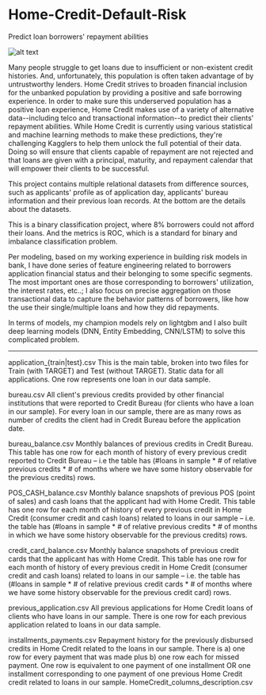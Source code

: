 # Home-Credit-Default-Risk
Predict loan borrowers' repayment abilities

![alt text](https://miro.medium.com/max/1276/1*H-Y1yWuKODyqIFD__0ajkg.png)

Many people struggle to get loans due to insufficient or non-existent credit histories. And, unfortunately, this population is often taken advantage of by untrustworthy lenders.
Home Credit strives to broaden financial inclusion for the unbanked population by providing a positive and safe borrowing experience. 
In order to make sure this underserved population has a positive loan experience, Home Credit makes use of a variety of alternative data--including telco and transactional information--to predict their clients' repayment abilities.
While Home Credit is currently using various statistical and machine learning methods to make these predictions, they're challenging Kagglers to help them unlock the full potential of their data. Doing so will ensure that clients capable of repayment are not rejected and that loans are given with a principal, 
maturity, and repayment calendar that will empower their clients to be successful.

This project contains multiple relational datasets from difference sources, such as applicants' profile as of application day, applicants' bureau information and their previous loan records. At the bottom are the details about the datasets.

This is a binary classification project, where 8% borrowers could not afford their loans. And the metrics is ROC, which is a standard for binary and imbalance classification problem.

Per modeling, based on my working experience in building risk models in bank, I have done series of feature engineering related to borrowers application financial status and their belonging to some specific segments. The most important ones are those corresponding to borrowers' utilization, the interest rates, etc..; I also focus on precise aggregation on those transactional data to capture the behavior patterns of borrowers, like how the use their single/multiple loans and how they did repayments.

In terms of models, my champion models rely on lightgbm and I also built deep learning models (DNN, Entity Embedding, CNN/LSTM) to solve this complicated problem.


---------------------------------------------------------------------------------------------------------------------------------------
application_{train|test}.csv
This is the main table, broken into two files for Train (with TARGET) and Test (without TARGET).
Static data for all applications. One row represents one loan in our data sample.

bureau.csv
All client's previous credits provided by other financial institutions that were reported to Credit Bureau (for clients who have a loan in our sample).
For every loan in our sample, there are as many rows as number of credits the client had in Credit Bureau before the application date.

bureau_balance.csv
Monthly balances of previous credits in Credit Bureau.
This table has one row for each month of history of every previous credit reported to Credit Bureau – i.e the table has (#loans in sample * # of relative previous credits * # of months where we have some history observable for the previous credits) rows.

POS_CASH_balance.csv
Monthly balance snapshots of previous POS (point of sales) and cash loans that the applicant had with Home Credit.
This table has one row for each month of history of every previous credit in Home Credit (consumer credit and cash loans) related to loans in our sample – i.e. the table has (#loans in sample * # of relative previous credits * # of months in which we have some history observable for the previous credits) rows.

credit_card_balance.csv
Monthly balance snapshots of previous credit cards that the applicant has with Home Credit.
This table has one row for each month of history of every previous credit in Home Credit (consumer credit and cash loans) related to loans in our sample – i.e. the table has (#loans in sample * # of relative previous credit cards * # of months where we have some history observable for the previous credit card) rows.

previous_application.csv
All previous applications for Home Credit loans of clients who have loans in our sample.
There is one row for each previous application related to loans in our data sample.

installments_payments.csv
Repayment history for the previously disbursed credits in Home Credit related to the loans in our sample.
There is a) one row for every payment that was made plus b) one row each for missed payment.
One row is equivalent to one payment of one installment OR one installment corresponding to one payment of one previous Home Credit credit related to loans in our sample.
HomeCredit_columns_description.csv
